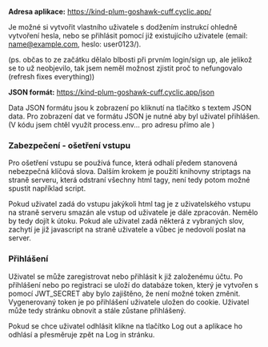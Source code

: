 **Adresa aplikace:** https://kind-plum-goshawk-cuff.cyclic.app/

Je možné si vytvořit vlastního uživatele s dodžením instrukcí ohledně vytvoření hesla, nebo se přihlásit pomocí již existujícího uživatele (email: name@example.com, heslo: user0123/). 

(ps. občas to ze začátku dělalo blbosti při prvním login/sign up, ale jelikož se to už neobjevilo, tak jsem neměl možnost zjistit proč to nefungovalo (refresh fixes everything))

**JSON formát:** https://kind-plum-goshawk-cuff.cyclic.app/json

Data JSON formátu jsou k zobrazení po kliknutí na tlačítko s textem JSON data. Pro zobrazení dat ve formátu JSON je nutné aby byl uživatel přihlášen. (V kódu jsem chtěl využít process.env... pro adresu přímo ale )

### Zabezpečení - ošetření vstupu
Pro ošetření vstupu se používá funce, která odhalí předem stanovená nebezpečná klíčová slova. Dalším krokem je použití knihovny striptags na straně serveru, která odstraní všechny html tagy, není tedy potom možné spustit například script.

Pokud uživatel zadá do vstupu jakýkoli html tag je z uživatelského vstupu na straně serveru smazán ale vstup od uživatele je dále zpracován. Nemělo by tedy dojít k útoku. Pokud ale uživatel zadá některá z vybraných slov, zachytí je již javascript na straně uživatele a vůbec je nedovolí poslat na server.

### Přihlášení 
Uživatel se může zaregistrovat nebo přihlásit k již založenému účtu. Po přihlášení nebo po registraci se uloží do databáze token, který je vytvořen s pomocí JWT_SECRET aby bylo zajištěno, že není možné token změnit.
Vygenerovaný token je po přihlášení uživatele uložen do cookie. Uživatel může tedy stránku obnovit a stále zůstane přihlášený. 

Pokud se chce uživatel odhlásit klikne na tlačítko Log out a aplikace ho odhlásí a přesměruje zpět na Log in stránku.

